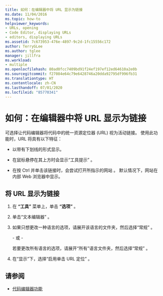 ```yaml
---
title: 如何：在编辑器中将 URL 显示为链接
ms.date: 11/04/2016
ms.topic: how-to
helpviewer_keywords:
- URLs, opening
- Code Editor, displaying URLs
- editors, displaying URLs
ms.assetid: 7c673953-476e-4897-9c2d-1fc15556c172
author: TerryGLee
ms.author: tglee
manager: jillfra
ms.workload:
- multiple
ms.openlocfilehash: 80ad0fcc7409bd91f24ef197ef12ed64610a2e0b
ms.sourcegitcommit: f27084e64c79e6428746a20dda92795df996fb31
ms.translationtype: HT
ms.contentlocale: zh-CN
ms.lasthandoff: 07/01/2020
ms.locfileid: "85770341"
---
```

# <a name="how-to-display-urls-as-links-in-the-editor"></a>如何：在编辑器中将 URL 显示为链接

可选择让代码编辑器将代码中的统一资源定位器 (URL) 视为活动链接。 使用此功能时，URL 将具有以下特征：

- 以带有下划线的形式显示。

- 在鼠标悬停在其上方时会显示“工具提示”  。

- 在按 Ctrl 并单击该链接时，会尝试打开所指示的网站 。 默认情况下，网站在内部 Web 浏览器中显示。

## <a name="display-urls-as-links"></a>将 URL 显示为链接

1. 在 **“工具”** 菜单上，单击 **“选项”** 。

2. 单击“文本编辑器”  。

3. 如果只想更改一种语言的选项，请展开该语言的文件夹，然后选择“常规”  。

     \- 或 -

     若要更改所有语言的选项，请展开“所有”语言文件夹，然后选择“常规”   。

4. 在“显示”下，选择“启用单击 URL 定位”   。

## <a name="see-also"></a>请参阅

- [代码编辑器功能](../../ide/writing-code-in-the-code-and-text-editor.md)
